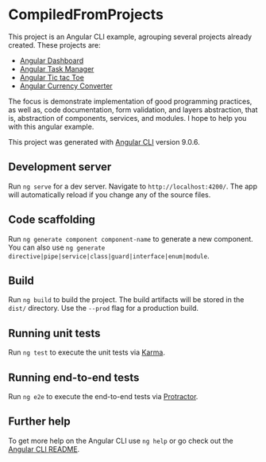 # CompiledFromProjects

This project is an Angular CLI example, agrouping several projects already created. These projects are:
 - [Angular Dashboard](https://github.com/talesmateus123/angular-dashboard)
 - [Angular Task Manager](https://github.com/talesmateus123/angular-task-manager)
 - [Angular Tic tac Toe](https://github.com/talesmateus123/angular-tic-tac-toe)
 - [Angular Currency Converter](https://github.com/talesmateus123/angular-currency-converter)

The focus is demonstrate implementation of good programming practices, as well as, code documentation, form validation,  and layers abstraction, that is, abstraction of components, services, and modules. I hope to help you with this angular example.

This project was generated with [Angular CLI](https://github.com/angular/angular-cli) version 9.0.6.

## Development server

Run `ng serve` for a dev server. Navigate to `http://localhost:4200/`. The app will automatically reload if you change any of the source files.

## Code scaffolding

Run `ng generate component component-name` to generate a new component. You can also use `ng generate directive|pipe|service|class|guard|interface|enum|module`.

## Build

Run `ng build` to build the project. The build artifacts will be stored in the `dist/` directory. Use the `--prod` flag for a production build.

## Running unit tests

Run `ng test` to execute the unit tests via [Karma](https://karma-runner.github.io).

## Running end-to-end tests

Run `ng e2e` to execute the end-to-end tests via [Protractor](http://www.protractortest.org/).

## Further help

To get more help on the Angular CLI use `ng help` or go check out the [Angular CLI README](https://github.com/angular/angular-cli/blob/master/README.md).
